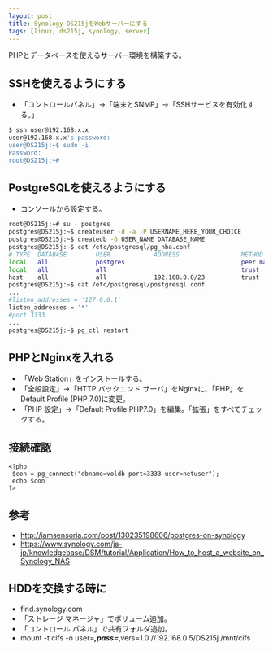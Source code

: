 ```yaml
---
layout: post
title: Synology DS215jをWebサーバーにする
tags: [linux, ds215j, synology, server]
---
```


PHPとデータベースを使えるサーバー環境を構築する。

## SSHを使えるようにする

- 「コントロールパネル」→「端末とSNMP」→「SSHサービスを有効化する。」

```bash
$ ssh user@192.168.x.x
user@192.168.x.x's password: 
user@DS215j:~$ sudo -i
Password: 
root@DS215j:~# 
```

## PostgreSQLを使えるようにする

 - コンソールから設定する。

```bash
root@DS215j:~# su - postgres
postgres@DS215j:~$ createuser -d -a -P USERNAME_HERE_YOUR_CHOICE
postgres@DS215j:~$ createdb -O USER_NAME DATABASE_NAME
postgres@DS215j:~$ cat /etc/postgresql/pg_hba.conf
# TYPE  DATABASE        USER            ADDRESS                 METHOD
local   all             postgres                                peer map=pg_root
local   all             all                                     trust
host    all             all             192.168.0.0/23          trust
postgres@DS215j:~$ cat /etc/postgresql/postgresql.conf
...
#listen_addresses = '127.0.0.1'
listen_addresses = '*'
#port 3333
...
postgres@DS215j:~$ pg_ctl restart
```

## PHPとNginxを入れる

- 「Web Station」をインストールする。
- 「全般設定」→「HTTP バックエンド サーバ」をNginxに、「PHP」をDefault Profile (PHP 7.0)に変更。
- 「PHP 設定」→「Default Profile PHP7.0」を編集。「拡張」をすべてチェックする。

## 接続確認

```index.php
<?php
 $con = pg_connect("dbname=voldb port=3333 user=netuser");
 echo $con
?>
```

## 参考

- http://iamsensoria.com/post/130235198606/postgres-on-synology
- https://www.synology.com/ja-jp/knowledgebase/DSM/tutorial/Application/How_to_host_a_website_on_Synology_NAS

## HDDを交換する時に

* find.synology.com
* 「ストレージ マネージャ」でボリューム追加。
* 「コントロール パネル」で共有フォルダ追加。
* mount -t cifs -o user=***,pass=***,vers=1.0 //192.168.0.5/DS215j /mnt/cifs
